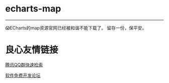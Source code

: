 # echarts-map
----------------------------------------
😱ECharts的map资源官网已经被和谐不能下载了。
留存一份，保平安。


 # 良心友情链接

[腾讯QQ群快速检索](http://u.720life.cn/s/8cf73f7c)

[软件免费开发论坛](http://u.720life.cn/s/bbb01dc0)